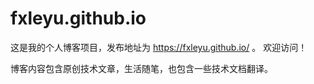 # fxleyu.github.io
这是我的个人博客项目，发布地址为 https://fxleyu.github.io/ 。
欢迎访问！


博客内容包含原创技术文章，生活随笔，也包含一些技术文档翻译。

